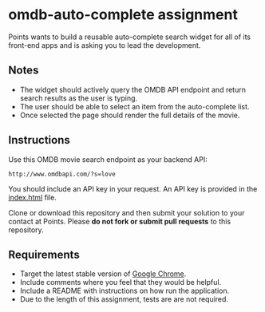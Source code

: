 # omdb-auto-complete assignment

Points wants to build a reusable auto-complete search widget for all of its
front-end apps and is asking you to lead the development.

## Notes

* The widget should actively query the OMDB API endpoint and return search results as the user is typing.
* The user should be able to select an item from the auto-complete list. 
* Once selected the page should render the full details of the movie.

## Instructions

Use this OMDB movie search endpoint as your backend API:

    http://www.omdbapi.com/?s=love

You should include an API key in your request. An API key is
provided in the [index.html](https://github.com/Points/developer-assignments/blob/master/omdb-auto-complete/index.html#L13)
file.

Clone or download this repository and then submit your solution to your contact
at Points. Please **do not fork or submit pull requests** to this repository.

## Requirements

* Target the latest stable version of [Google Chrome](https://www.google.com/chrome/).
* Include comments where you feel that they would be helpful.
* Include a README with instructions on how run the application.
* Due to the length of this assignment, tests are are not required.
